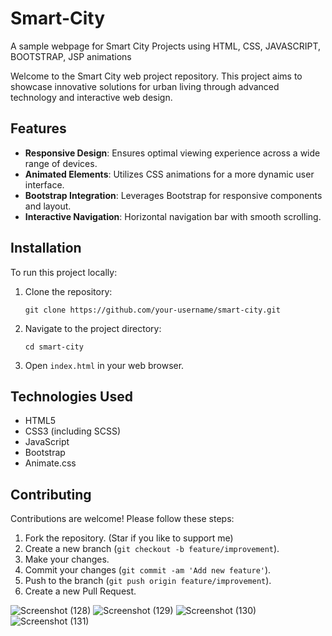 # Smart-City
A sample webpage for Smart City Projects using HTML, CSS, JAVASCRIPT, BOOTSTRAP, JSP animations

Welcome to the Smart City web project repository. This project aims to showcase innovative solutions for urban living through advanced technology and interactive web design.

## Features

- **Responsive Design**: Ensures optimal viewing experience across a wide range of devices.
- **Animated Elements**: Utilizes CSS animations for a more dynamic user interface.
- **Bootstrap Integration**: Leverages Bootstrap for responsive components and layout.
- **Interactive Navigation**: Horizontal navigation bar with smooth scrolling.


## Installation

To run this project locally:

1. Clone the repository:
   ```
   git clone https://github.com/your-username/smart-city.git
   ```
2. Navigate to the project directory:
   ```
   cd smart-city
   ```
3. Open `index.html` in your web browser.

## Technologies Used

- HTML5
- CSS3 (including SCSS)
- JavaScript
- Bootstrap
- Animate.css

## Contributing

Contributions are welcome! Please follow these steps:

1. Fork the repository. (Star if you like to support me)
2. Create a new branch (`git checkout -b feature/improvement`).
3. Make your changes.
4. Commit your changes (`git commit -am 'Add new feature'`).
5. Push to the branch (`git push origin feature/improvement`).
6. Create a new Pull Request.

![Screenshot (128)](https://github.com/Gowsika23/Smart-City/assets/134724663/7e513415-d0dd-424f-84dd-20961ad3a987)
![Screenshot (129)](https://github.com/Gowsika23/Smart-City/assets/134724663/89642e18-adf7-4add-9546-457c85e6c409)
![Screenshot (130)](https://github.com/Gowsika23/Smart-City/assets/134724663/5afa1aa1-25c9-46ca-9902-5d304c23eae2)
![Screenshot (131)](https://github.com/Gowsika23/Smart-City/assets/134724663/10fadb00-3bdc-4e35-bf00-d2302da2f549)

